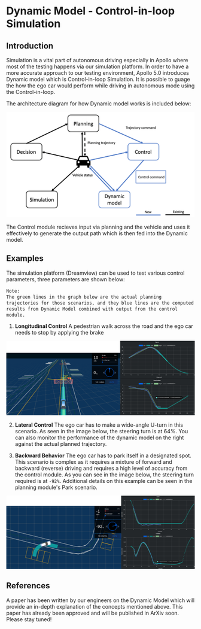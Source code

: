 # Dynamic Model - Control-in-loop Simulation

## Introduction

Simulation is a vital part of autonomous driving especially in Apollo where most of the testing happens via our simulation platform. In order to have a more accurate approach to our testing environment, Apollo 5.0 introduces Dynamic model which is Control-in-loop Simulation. It is possible to guage the how the ego car would perform while driving in autonomous mode using the Control-in-loop.

The architecture diagram for how Dynamic model works is included below:

![](Images/architecture.png)

The Control module recieves input via planning and the vehicle and uses it effectively to generate the output path which is then fed into the Dynamic model. 

## Examples

The simulation platform (Dreamview) can be used to test various control parameters, three parameters are shown below:

```
Note:
The green lines in the graph below are the actual planning trajectories for those scenarios, and they blue lines are the computed results from Dynamic Model combined with output from the control module.
```

1. **Longitudinal Control**
A pedestrian walk across the road and the ego car needs to stop by applying the brake 

![](images/Longitudinal.png)

2. **Lateral Control**
The ego car has to make a wide-angle U-turn in this scenario. As seen in the image below, the steering turn is at 64%. You can also monitor the performance of the dynamic model on the right against the actual planned trajectory.

3. **Backward Behavior**
The ego car has to park itself in a designated spot. This scenario is complex as it requires a mixture of forward and backward (reverse) driving and requires a high level of accuracy from the control module. As you can see in the image below, the steering turn required is at `-92%`. Additional details on this example can be seen in the planning module's Park scenario.

![](images/Backward.png)

## References

A paper has been written by our engineers on the Dynamic Model which will provide an in-depth explanation of the concepts mentioned above. This paper has already been approved and will be published in ArXiv soon. Please stay tuned!